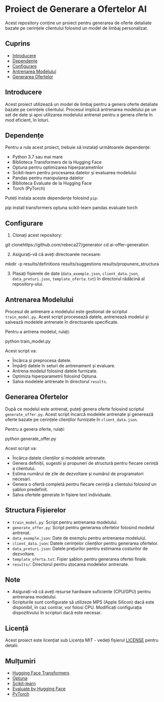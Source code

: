 # Proiect de Generare a Ofertelor AI

Acest repository conține un proiect pentru generarea de oferte detaliate bazate pe cerințele clientului folosind un model de limbaj personalizat.

## Cuprins

- [Introducere](#introducere)
- [Dependențe](#dependențe)
- [Configurare](#configurare)
- [Antrenarea Modelului](#antrenarea-modelului)
- [Generarea Ofertelor](#generarea-ofertelor)

## Introducere

Acest proiect utilizează un model de limbaj pentru a genera oferte detaliate bazate pe cerințele clientului. Procesul implică antrenarea modelului pe un set de date și apoi utilizarea modelului antrenat pentru a genera oferte în mod eficient, în loturi.

## Dependențe

Pentru a rula acest proiect, trebuie să instalați următoarele dependențe:

- Python 3.7 sau mai mare
- Biblioteca Transformers de la Hugging Face
- Optuna pentru optimizarea hiperparametrilor
- Scikit-learn pentru procesarea datelor și evaluarea modelului
- Pandas pentru manipularea datelor
- Biblioteca Evaluate de la Hugging Face
- Torch (PyTorch)

Puteți instala aceste dependențe folosind `pip`:


pip install transformers optuna scikit-learn pandas evaluate torch


## Configurare

1. Clonați acest repository:


git clonehttps://github.com/rebeca27/generator
cd ai-offer-generation


2. Asigurați-vă că aveți directoarele necesare:


mkdir -p results/definitions results/suggestions results/propunere_structura


3. Plasați fișierele de date (`data_exemple.json`, `client_data.json`, `data_preturi.json`, `template_oferta.txt`) în directorul rădăcină al repository-ului.

## Antrenarea Modelului

Procesul de antrenare a modelului este gestionat de scriptul `train_model.py`. Acest script procesează datele, antrenează modelul și salvează modelele antrenate în directoarele specificate.

Pentru a antrena modelul, rulați:


python train_model.py


Acest script va:

- Încărca și preprocesa datele.
- Împărți datele în seturi de antrenament și evaluare.
- Antrena modelul folosind datele furnizate.
- Optimiza hiperparametrii folosind Optuna.
- Salva modelele antrenate în directorul `results`.

## Generarea Ofertelor

După ce modelul este antrenat, puteți genera oferte folosind scriptul `generate_offer.py`. Acest script încarcă modelele antrenate și generează oferte bazate pe cerințele clienților furnizate în `client_data.json`.

Pentru a genera oferte, rulați:


python generate_offer.py


Acest script va:

- Încărca datele clienților și modelele antrenate.
- Genera definiții, sugestii și propuneri de structură pentru fiecare cerință a clientului.
- Estima numărul de zile de dezvoltare și numărul de programatori necesari.
- Genera o ofertă completă pentru fiecare cerință a clientului folosind un șablon predefinit.
- Salva ofertele generate în fișiere text individuale.

## Structura Fișierelor

- `train_model.py`: Script pentru antrenarea modelului.
- `generate_offer.py`: Script pentru generarea ofertelor folosind modelul antrenat.
- `data_exemple.json`: Date de exemplu pentru antrenarea modelului.
- `client_data.json`: Datele cerințelor clienților pentru generarea ofertelor.
- `data_preturi.json`: Datele prețurilor pentru estimarea costurilor de dezvoltare.
- `template_oferta.txt`: Fișier șablon pentru generarea ofertei finale.
- `results/`: Directorul pentru stocarea modelelor antrenate.

## Note

- Asigurați-vă că aveți resurse hardware suficiente (CPU/GPU) pentru antrenarea modelului.
- Scripturile sunt configurate să utilizeze MPS (Apple Silicon) dacă este disponibil, în caz contrar, vor folosi CPU. Modificați configurația dispozitivului în scripturi dacă este necesar.

## Licență

Acest proiect este licențiat sub Licența MIT - vedeți fișierul [LICENSE](LICENSE) pentru detalii.

## Mulțumiri

- [Hugging Face Transformers](https://github.com/huggingface/transformers)
- [Optuna](https://github.com/optuna/optuna)
- [Scikit-learn](https://github.com/scikit-learn/scikit-learn)
- [Evaluate by Hugging Face](https://github.com/huggingface/evaluate)
- [PyTorch](https://github.com/pytorch/pytorch)
